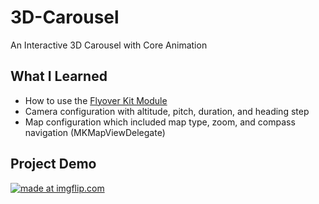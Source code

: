 # 3D-Carousel
 An Interactive 3D Carousel with Core Animation
 
 ## What I Learned
 * How to use the [Flyover Kit Module](https://github.com/SvenTiigi/FlyoverKit)
 * Camera configuration with altitude, pitch, duration, and heading step
 * Map configuration which included map type, zoom, and compass navigation (MKMapViewDelegate)
 
 ## Project Demo
<a href="https://imgflip.com/gif/2srxid"><img src="https://i.imgflip.com/2srxid.gif" title="made at imgflip.com"/></a>
